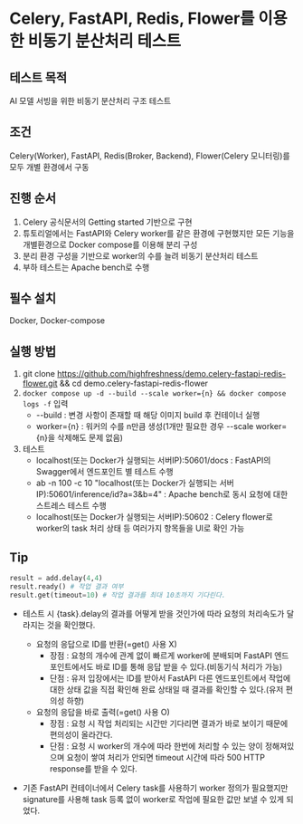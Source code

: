 # Celery, FastAPI, Redis, Flower를 이용한 비동기 분산처리 테스트

## 테스트 목적
AI 모델 서빙을 위한 비동기 분산처리 구조 테스트

## 조건
Celery(Worker), FastAPI, Redis(Broker, Backend), Flower(Celery 모니터링)를 모두 개별 환경에서 구동

## 진행 순서
1. Celery 공식문서의 Getting started 기반으로 구현
2. 튜토리얼에서는 FastAPI와 Celery worker를 같은 환경에 구현했지만 모든 기능을 개별환경으로 Docker compose를 이용해 분리 구성
3. 분리 환경 구성을 기반으로 worker의 수를 늘려 비동기 분산처리 테스트
4. 부하 테스트는 Apache bench로 수행

## 필수 설치
Docker, Docker-compose

## 실행 방법
1. git clone https://github.com/highfreshness/demo.celery-fastapi-redis-flower.git && cd demo.celery-fastapi-redis-flower
2. `docker compose up -d --build --scale worker={n} && docker compose logs -f` 입력
	- --build : 변경 사항이 존재할 때 해당 이미지 build 후 컨테이너 실행
	- worker={n} : 워커의 수를 n만큼 생성(1개만 필요한 경우 --scale worker={n}을 삭제해도 문제 없음)
3. 테스트
	- localhost(또는 Docker가 실행되는 서버IP):50601/docs : FastAPI의 Swagger에서 엔드포인트 별 테스트 수행
	- ab -n 100 -c 10  "localhost(또는 Docker가 실행되는 서버IP):50601/inference/id?a=3&b=4" : Apache bench로 동시 요청에 대한 스트레스 테스트 수행
	- localhost(또는 Docker가 실행되는 서버IP):50602 : Celery flower로 worker의 task 처리 상태 등 여러가지 항목들을 UI로 확인 가능


## Tip
```python
result = add.delay(4,4)
result.ready() # 작업 결과 여부
result.get(timeout=10) # 작업 결과를 최대 10초까지 기다린다.
```
- 테스트 시 {task}.delay의 결과를 어떻게 받을 것인가에 따라 요청의 처리속도가 달라지는 것을 확인했다.
	- 요청의 응답으로 ID를 반환(=get() 사용 X)
		- 장점 : 요청의 개수에 관계 없이 빠르게 worker에 분배되며 FastAPI 엔드 포인트에서도 바로 ID를 통해 응답 받을 수 있다.(비동기식 처리가 가능) 
		- 단점 : 유저 입장에서는 ID를 받아서 FastAPI 다른 엔드포인트에서 작업에 대한 상태 값을 직접 확인해 완료 상태일 때 결과를 확인할 수 있다.(유저 편의성 하향)
	- 요청의 응답을 바로 출력(=get() 사용 O)
		- 장점 : 요청 시 작업 처리되는 시간만 기다리면 결과가 바로 보이기 때문에 편의성이 올라간다.
		- 단점 : 요청 시 worker의 개수에 따라 한번에 처리할 수 있는 양이 정해져있으며 요청이 쌓여 처리가 안되면 timeout 시간에 따라 500 HTTP response를 받을 수 있다.

- 기존 FastAPI 컨테이너에서 Celery task를 사용하기 worker 정의가 필요했지만 signature를 사용해 task 등록 없이 worker로 작업에 필요한 값만 보낼 수 있게 되었다.